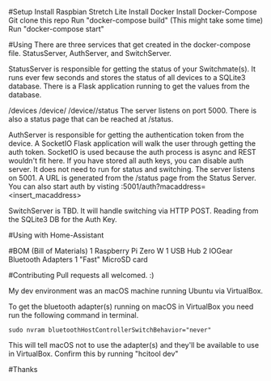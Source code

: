 #Setup
Install Raspbian Stretch Lite
Install Docker
Install Docker-Compose
Git clone this repo
Run "docker-compose build" (This might take some time)
Run "docker-compose start"


#Using
There are three services that get created in the docker-compose file. StatusServer, AuthServer, and SwitchServer.

StatusServer is responsible for getting the status of your Switchmate(s). It runs ever few seconds and stores the status of all devices to
a SQLite3 database. There is a Flask application running to get the values from the database.

/devices
/device/<macaddress>
/device/<macaddress>/status
The server listens on port 5000. There is also a status page that can be reached at /status.


AuthServer is responsible for getting the authentication token from the device. A SocketIO Flask application will walk the user through getting the auth token.
SocketIO is used because the auth process is async and REST wouldn't fit here. If you have stored all auth keys, you can disable auth server. It does not need to run for status and switching.
The server listens on 5001. A URL is generated from the /status page from the Status Server.
You can also start auth by visting :5001/auth?macaddress=<insert_macaddress>


SwitchServer is TBD. It will handle switching via HTTP POST. Reading from the SQLite3 DB for the Auth Key.

#Using with Home-Assistant

#BOM (Bill of Materials)
1 Raspberry Pi Zero W
1 USB Hub
2 IOGear Bluetooth Adapters
1 "Fast" MicroSD card

#Contributing
Pull requests all welcomed. :)

My dev environment was an macOS machine running Ubuntu via VirtualBox.

To get the bluetooth adapter(s) running on macOS in VirtualBox you need run the following command in terminal.

`sudo nvram bluetoothHostControllerSwitchBehavior="never"`

This will tell macOS not to use the adapter(s) and they'll be available to use in VirtualBox.
Confirm this by running "hcitool dev"

#Thanks
